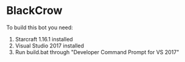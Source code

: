# BlackCrow

To build this bot you need:

1) Starcraft 1.16.1 installed
2) Visual Studio 2017 installed
2) Run build.bat through "Developer Command Prompt for VS 2017"
